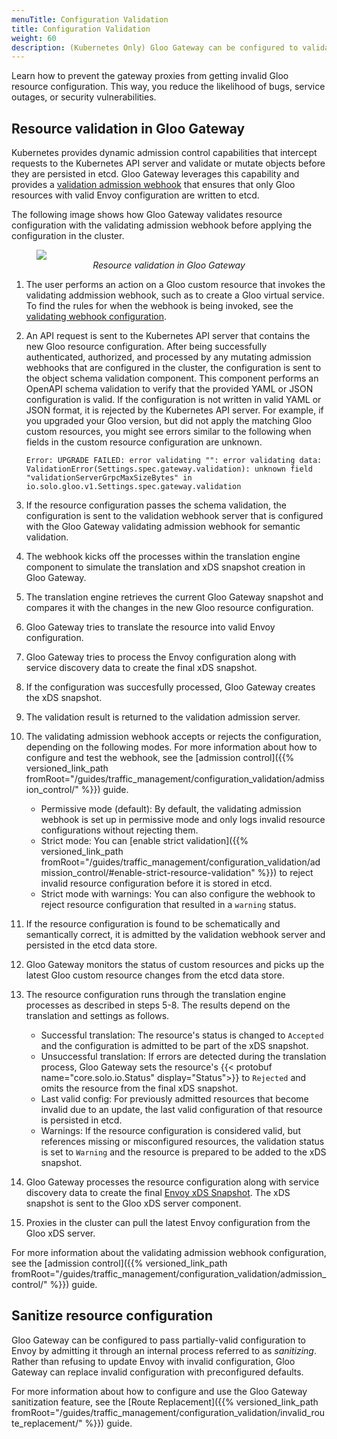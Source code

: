 ```yaml
---
menuTitle: Configuration Validation
title: Configuration Validation
weight: 60
description: (Kubernetes Only) Gloo Gateway can be configured to validate configuration before it is applied to the cluster. With validation enabled, any attempt to apply invalid configuration to the cluster will be rejected.
---
```


Learn how to prevent the gateway proxies from getting invalid Gloo resource configuration. This way, you reduce the likelihood of bugs, service outages, or security vulnerabilities.

## Resource validation in Gloo Gateway

Kubernetes provides dynamic admission control capabilities that intercept requests to the Kubernetes API server and validate or mutate objects before they are persisted in etcd. Gloo Gateway leverages this capability and provides a [validation admission webhook](https://kubernetes.io/docs/reference/access-authn-authz/extensible-admission-controllers/) that ensures that only Gloo resources with valid Envoy configuration are written to etcd.

The following image shows how Gloo Gateway validates resource configuration with the validating admission webhook before applying the configuration in the cluster.

<figure><img src="{{% versioned_link_path fromRoot="/img/admission-control.svg" %}}"/>
<figcaption style="text-align:center;font-style:italic">Resource validation in Gloo Gateway</figcaption></figure>

1. The user performs an action on a Gloo custom resource that invokes the validating addmission webhook, such as to create a Gloo virtual service. To find the rules for when the webhook is being invoked, see the [validating webhook configuration](https://github.com/solo-io/gloo/blob/main/install/helm/gloo/templates/5-gateway-validation-webhook-configuration.yaml). 
2. An API request is sent to the Kubernetes API server that contains the new Gloo resource configuration. After being successfully authenticated, authorized, and processed by any mutating admission webhooks that are configured in the cluster, the configuration is sent to the object schema validation component. This component performs an OpenAPI schema validation to verify that the provided YAML or JSON configuration is valid. If the configuration is not written in valid YAML or JSON format, it is rejected by the Kubernetes API server. For example, if you upgraded your Gloo version, but did not apply the matching Gloo custom resources, you might see errors similar to the following when fields in the custom resource configuration are unknown. 
   ```
   Error: UPGRADE FAILED: error validating "": error validating data: ValidationError(Settings.spec.gateway.validation): unknown field "validationServerGrpcMaxSizeBytes" in io.solo.gloo.v1.Settings.spec.gateway.validation
   ```

3. If the resource configuration passes the schema validation, the configuration is sent to the validation webhook server that is configured with the Gloo Gateway validating admission webhook for semantic validation. 
4. The webhook kicks off the processes within the translation engine component to simulate the translation and xDS snapshot creation in Gloo Gateway. 
5. The translation engine retrieves the current Gloo Gateway snapshot and compares it with the changes in the new Gloo resource configuration. 
6. Gloo Gateway tries to translate the resource into valid Envoy configuration. 
7. Gloo Gateway tries to process the Envoy configuration along with service discovery data to create the final xDS snapshot. 
8. If the configuration was succesfully processed, Gloo Gateway creates the xDS snapshot. 
9. The validation result is returned to the validation admission server. 
10. The validating admission webhook accepts or rejects the configuration, depending on the following modes. For more information about how to configure and test the webhook, see the [admission control]({{% versioned_link_path fromRoot="/guides/traffic_management/configuration_validation/admission_control/" %}}) guide.
    * Permissive mode (default): By default, the validating admission webhook is set up in permissive mode and only logs invalid resource configurations without rejecting them. 
    * Strict mode: You can [enable strict validation]({{% versioned_link_path fromRoot="/guides/traffic_management/configuration_validation/admission_control/#enable-strict-resource-validation" %}}) to reject invalid resource configuration before it is stored in etcd.
    * Strict mode with warnings: You can also configure the webhook to reject resource configuration that resulted in a `warning` status. 
11. If the resource configuration is found to be schematically and semantically correct, it is admitted by the validation webhook server and persisted in the etcd data store.
12. Gloo Gateway monitors the status of custom resources and picks up the latest Gloo custom resource changes from the etcd data store. 
13. The resource configuration runs through the translation engine processes as described in steps 5-8. The results depend on the translation and settings as follows.
    * Successful translation: The resource's status is changed to `Accepted` and the configuration is admitted to be part of the xDS snapshot. 
    * Unsuccessful translation: If errors are detected during the translation process, Gloo Gateway sets the resource's {{< protobuf name="core.solo.io.Status" display="Status">}} to `Rejected` and omits the resource from the final xDS snapshot. 
    * Last valid config: For previously admitted resources that become invalid due to an update, the last valid configuration of that resource is persisted in etcd. 
    * Warnings: If the resource configuration is considered valid, but references missing or misconfigured resources, the validation status is set to `Warning` and the resource is prepared to be added to the xDS snapshot. 
14. Gloo Gateway processes the resource configuration along with service discovery data to create the final [Envoy xDS Snapshot](https://www.envoyproxy.io/docs/envoy/latest/api-docs/xds_protocol). The xDS snapshot is sent to the Gloo xDS server component. 
15. Proxies in the cluster can pull the latest Envoy configuration from the Gloo xDS server. 

For more information about the validating admission webhook configuration, see the [admission control]({{% versioned_link_path fromRoot="/guides/traffic_management/configuration_validation/admission_control/" %}}) guide. 


## Sanitize resource configuration

Gloo Gateway can be configured to pass partially-valid configuration to Envoy by admitting it through an internal process referred to as *sanitizing*. Rather than refusing to update Envoy with invalid configuration, Gloo Gateway can replace invalid configuration with preconfigured defaults.

For more information about how to configure and use the Gloo Gateway sanitization feature, see the [Route Replacement]({{% versioned_link_path fromRoot="/guides/traffic_management/configuration_validation/invalid_route_replacement/" %}}) guide. 

